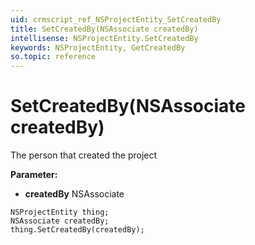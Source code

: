 ```yaml
---
uid: crmscript_ref_NSProjectEntity_SetCreatedBy
title: SetCreatedBy(NSAssociate createdBy)
intellisense: NSProjectEntity.SetCreatedBy
keywords: NSProjectEntity, GetCreatedBy
so.topic: reference
---
```


# SetCreatedBy(NSAssociate createdBy)

The person that created the project

**Parameter:** 
 - **createdBy** NSAssociate

```crmscript
NSProjectEntity thing;
NSAssociate createdBy;
thing.SetCreatedBy(createdBy);
```


